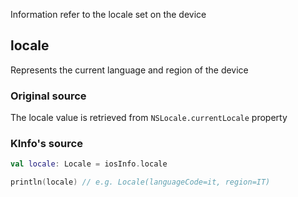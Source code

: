 Information refer to the locale set on the device

## locale

Represents the current language and region of the device

### Original source

The locale value is retrieved from `NSLocale.currentLocale` property

### KInfo's source

```kotlin
val locale: Locale = iosInfo.locale

println(locale) // e.g. Locale(languageCode=it, region=IT)
```